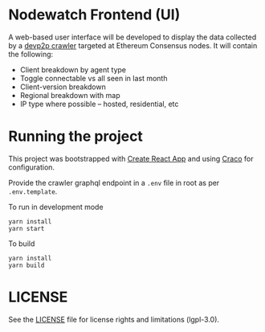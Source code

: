 # Nodewatch Frontend (UI)

A web-based user interface will be developed to display the data collected by a [devp2p crawler](https://github.com/ChainSafe/eth2-crawler) targeted at Ethereum Consensus nodes. It will contain the following:

- Client breakdown by agent type
- Toggle connectable vs all seen in last month
- Client-version breakdown
- Regional breakdown with map
- IP type where possible – hosted, residential, etc

# Running the project

This project was bootstrapped with [Create React App](https://github.com/facebook/create-react-app) and using [Craco](https://github.com/gsoft-inc/craco) for configuration.

Provide the crawler graphql endpoint in a `.env` file in root as per `.env.template`.

To run in development mode

```
yarn install
yarn start
```

To build

```
yarn install
yarn build
```

# LICENSE

See the [LICENSE](https://github.com/ChainSafe/eth2-crawler-ui/blob/main/LICENSE) file for license rights and limitations (lgpl-3.0).
